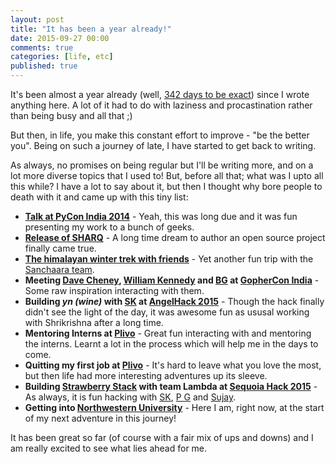 ```yaml
---
layout: post
title: "It has been a year already!"
date: 2015-09-27 00:00
comments: true
categories: [life, etc]
published: true
---
```


It's been almost a year already (well, [342 days to be exact](https://ideone.com/EynuKF)) since I wrote anything here. A lot of it had to do with laziness and procastination rather than being busy and all that ;)

But then, in life, you make this constant effort to improve - "be the better you". Being on such a journey of late, I have started to get back to writing.

As always, no promises on being regular but I'll be writing more, and on a lot more diverse topics that I used to! But, before all that; what was I upto all this while? I have a lot to say about it, but then I thought why bore people to death with it and came up with this tiny list:

* __[Talk at PyCon India 2014](https://in.pycon.org/funnel/2014/245-sharq-an-api-queueing-system-built-at-plivo/)__ - Yeah, this was long due and it was fun presenting my work to a bunch of geeks.
* __[Release of SHARQ](https://github.com/plivo/sharq-server)__ - A long time dream to author an open source project finally came true.
* __[The himalayan winter trek with friends](https://www.flickr.com/photos/vijeshm/albums/72157649645068230)__ - Yet another fun trip with the [Sanchaara team](https://sancharaa.wordpress.com/about/).
* __Meeting [Dave Cheney](https://twitter.com/davecheney), [William Kennedy](https://twitter.com/goinggodotnet) and [BG](https://twitter.com/ghoseb) at [GopherCon India](http://www.gophercon.in/2015/)__ - Some raw inspiration interacting with them.
* __Building _yn (wine)_ with [SK](https://twitter.com/srikrishnaholla) at [AngelHack 2015](http://angelhack.com/hackathon/bangalore-2015/)__ - Though the hack finally didn't see the light of the day, it was awesome fun as ususal working with Shrikrishna after a long time.
* __Mentoring Interns at [Plivo](https://www.plivo.com/)__ - Great fun interacting with and mentoring the interns. Learnt a lot in the process which will help me in the days to come.
* __Quitting my first job at [Plivo](https://www.plivo.com/)__ - It's hard to leave what you love the most, but then life had more interesting adventures up its sleeve.
* __Building [Strawberry Stack](https://github.com/sandeepraju/strawberry) with team Lambda at [Sequoia Hack 2015](http://www.sequoiahack.com/)__ - As always, it is fun hacking with [SK](https://twitter.com/srikrishnaholla), [P G](https://twitter.com/phalgun_g) and [Sujay](https://twitter.com/SujaySKumar1412).
* __Getting into [Northwestern University](http://www.northwestern.edu/)__ - Here I am, right now, at the start of my next adventure in this journey!

It has been great so far (of course with a fair mix of ups and downs) and I am really excited to see what lies ahead for me.
